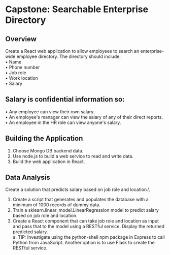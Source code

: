 # Capstone: Searchable Enterprise Directory

## Overview
Create a React web application to allow employees to search an enterprise-wide employee
directory. The directory should include:\
• Name\
• Phone number\
• Job role\
• Work location\
• Salary
## Salary is confidential information so:
• Any employee can view their own salary.\
• An employee's manager can view the salary of any of their direct reports.\
• An employee in the HR role can view anyone's salary.
## Building the Application
1. Choose Mongo DB backend data.
2. Use node.js to build a web service to read and write data.
3. Build the web application in React.
## Data Analysis
Create a solution that predicts salary based on job role and location.\
1. Create a script that generates and populates the database with a minimum of 1000
records of dummy data.
2. Train a sklearn.linear_model.LinearRegression model to predict salary based on job
role and location.
3. Create a React component that can take job role and location as input and pass that to
the model using a RESTful service. Display the returned predicted salary.\
a. TIP: Investigate using the python-shell npm package in Express to call Python
from JavaScript. Another option is to use Flask to create the RESTful service.
